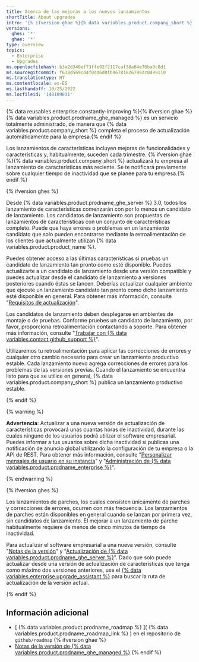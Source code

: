 ```yaml
---
title: Acerca de las mejoras a los nuevos lanzamientos
shortTitle: About upgrades
intro: '{% ifversion ghae %}{% data variables.product.company_short %} Actualiza tu empresa en {% data variables.product.product_name %} frecuentemente con las características y correcciones de errores más recientes.{% else %}Puedes beneficiarte de estas características y correcciones de errores para {% data variables.product.product_name %} si actualizas tu empresa a una versión que se haya lanzado recientemente.{% endif %}'
versions:
  ghes: '*'
  ghae: '*'
type: overview
topics:
  - Enterprise
  - Upgrades
ms.openlocfilehash: b3a2d340ef73ffe92f2117caf38a84e76ba0c8d1
ms.sourcegitcommit: f638d569cd4f0dd6d0fb967818267992c0499110
ms.translationtype: HT
ms.contentlocale: es-ES
ms.lasthandoff: 10/25/2022
ms.locfileid: '148109831'
---
```

{% data reusables.enterprise.constantly-improving %}{% ifversion ghae %}{% data variables.product.prodname_ghe_managed %} es un servicio totalmente administrado, de manera que {% data variables.product.company_short %} completa el proceso de actualización automáticamente para la empresa.{% endif %}

Los lanzamientos de características incluyen mejoras de funcionalidades y características y, habitualmente, suceden cada trimestre. {% ifversion ghae %}{% data variables.product.company_short %} actualizará tu empresa al lanzamiento de características más reciente. Se te notificará previamente sobre cualquier tiempo de inactividad que se planee para tu empresa.{% endif %}

{% ifversion ghes %}

Desde {% data variables.product.prodname_ghe_server %} 3.0, todos los lanzamiento de características comenzarán con por lo menos un candidato de lanzamiento. Los candidatos de lanzamiento son propuestas de lanzamientos de características con un conjunto de características completo. Puede que haya errores o problemas en un lanzamiento candidato que solo pueden encontrarse mediante la retroalimentación de los clientes que actualmente utilizan {% data variables.product.product_name %}. 

Puedes obtener acceso a las últimas características si pruebas un candidato de lanzamiento tan pronto como esté disponible. Puedes actualizarte a un candidato de lanzamiento desde una versión compatible y puedes actualizar desde el candidato de lanzamiento a versiones posteriores cuando éstas se lancen. Deberías actualizar cualquier ambiente que ejecute un lanzamiento candidato tan pronto como dicho lanzamiento esté disponible en general. Para obtener más información, consulte "[Requisitos de actualización](/admin/enterprise-management/upgrade-requirements)".

Los candidatos de lanzamiento deben desplegarse en ambientes de montaje o de pruebas. Conforme pruebes un candidato de lanzamiento, por favor, proporciona retroalimentación contactando a soporte. Para obtener más información, consulte "[Trabajar con {% data variables.contact.github_support %}](/admin/enterprise-support)".

Utilizaremos tu retroalimentación para aplicar las correcciones de errores y cualquier otro cambio necesario para crear un lanzamiento productivo estable. Cada lanzamiento nuevo agrega correcciones de errores para los problemas de las versiones previas. Cuando el lanzamiento se encuentra listo para que se utilice en general, {% data variables.product.company_short %} publica un lanzamiento productivo estable.

{% endif %}

{% warning %}

**Advertencia**: Actualizar a una nueva versión de actualización de características provocará unas cuantas horas de inactividad, durante las cuales ninguno de los usuarios podrá utilizar el software empresarial. Puedes informar a tus usuarios sobre dicha inactividad si publicas una notificación de anuncio global utilizando la configuración de tu empresa o la API de REST. Para obtener más información, consulte "[Personalizar mensajes de usuario en su instancia](/admin/user-management/customizing-user-messages-on-your-instance#creating-a-global-announcement-banner)" y "[Administración de {% data variables.product.prodname_enterprise %}](/rest/reference/enterprise-admin#announcements)".

{% endwarning %}

{% ifversion ghes %}

Los lanzamientos de parches, los cuales consisten únicamente de parches y correcciones de errores, ocurren con más frecuencia. Los lanzamientos de parches están disponibles en general cuando se lanzan por primera vez, sin candidatos de lanzamiento. El mejorar a un lanzamiento de parche habitualmente requiere de menos de cinco minutos de tiempo de inactividad.

Para actualizar el software empresarial a una nueva versión, consulte "[Notas de la versión](/enterprise-server/admin/release-notes)" y "[Actualización de {% data variables.product.prodname_ghe_server %}](/admin/enterprise-management/upgrading-github-enterprise-server)". Dado que solo puede actualizar desde una versión de actualización de características que tenga como máximo dos versiones anteriores, use el [{% data variables.enterprise.upgrade_assistant %}](https://support.github.com/enterprise/server-upgrade) para buscar la ruta de actualización de la versión actual.

{% endif %}

## Información adicional

- [ {% data variables.product.prodname_roadmap %} ]( {% data variables.product.prodname_roadmap_link %} ) en el repositorio de `github/roadmap` {% ifversion ghae %}
- [Notas de la versión de {% data variables.product.prodname_ghe_managed %}](/admin/release-notes) {% endif %}
